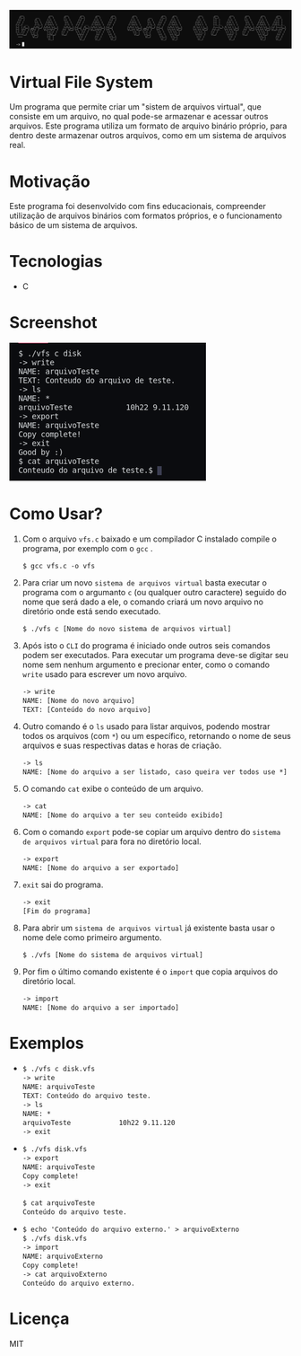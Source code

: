 ![title](./images/title2.png)

# Virtual File System

Um programa que permite criar um "sistem de arquivos virtual", que consiste em um arquivo, no qual pode-se armazenar e acessar outros arquivos. Este programa utiliza um formato de arquivo binário próprio, para dentro deste armazenar outros arquivos, como em um sistema de arquivos real. 



# Motivação

Este programa foi desenvolvido com fins educacionais, compreender utilização de arquivos binários com formatos próprios, e o funcionamento básico de um sistema de arquivos.



# Tecnologias

- C



# Screenshot

![screenshot](./images/screenshot.png)



# Como Usar?

1. Com o arquivo `vfs.c` baixado e um compilador C instalado compile o programa, por exemplo com o `gcc` .

   ```
   $ gcc vfs.c -o vfs
   ```

2. Para criar um novo `sistema de arquivos virtual` basta executar o programa com o argumanto `c` (ou qualquer outro caractere) seguido do nome que será dado a ele, o comando criará um novo arquivo no diretório onde está sendo executado.

   ```
   $ ./vfs c [Nome do novo sistema de arquivos virtual]
   ```

3. Após isto o `CLI` do programa é iniciado onde outros seis comandos podem ser executados. Para executar um programa deve-se digitar seu nome sem nenhum argumento e precionar enter, como o comando `write` usado para escrever um novo arquivo.

   ```
   -> write
   NAME: [Nome do novo arquivo]
   TEXT: [Conteúdo do novo arquivo]
   ```

4. Outro comando é o `ls` usado para listar arquivos, podendo mostrar todos os arquivos (com `*`) ou um específico, retornando o nome de seus arquivos e suas respectivas datas e horas de criação.

   ```
   -> ls
   NAME: [Nome do arquivo a ser listado, caso queira ver todos use *]
   ```

5. O comando `cat` exibe o conteúdo de um arquivo.

   ```
   -> cat
   NAME: [Nome do arquivo a ter seu conteúdo exibido]
   ```

6. Com o comando `export` pode-se copiar um arquivo dentro do `sistema de arquivos virtual` para fora no diretório local.

   ```
   -> export
   NAME: [Nome do arquivo a ser exportado]
   ```

7. `exit` sai do programa.

   ```
   -> exit
   [Fim do programa]
   ```

8. Para abrir um `sistema de arquivos virtual` já existente basta usar o nome dele como primeiro argumento.

   ```
   $ ./vfs [Nome do sistema de arquivos virtual]
   ```

9. Por fim o último comando existente é o `import` que copia arquivos do diretório local.

   ```
   -> import
   NAME: [Nome do arquivo a ser importado]
   ```

   

# Exemplos

- ```
  $ ./vfs c disk.vfs
  -> write
  NAME: arquivoTeste
  TEXT: Conteúdo do arquivo teste.
  -> ls
  NAME: *
  arquivoTeste            10h22 9.11.120
  -> exit
  ```

- ```
  $ ./vfs disk.vfs
  -> export
  NAME: arquivoTeste
  Copy complete!
  -> exit
  
  $ cat arquivoTeste
  Conteúdo do arquivo teste.
  ```

- ```
  $ echo 'Conteúdo do arquivo externo.' > arquivoExterno
  $ ./vfs disk.vfs
  -> import
  NAME: arquivoExterno
  Copy complete!
  -> cat arquivoExterno
  Conteúdo do arquivo externo.
  ```

  

# Licença

MIT
